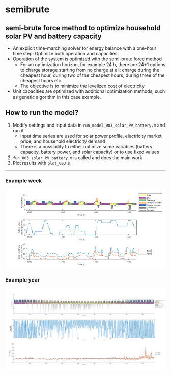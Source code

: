 # semibrute
## semi-brute force method to optimize household solar PV and battery capacity
- An explicit time-marching solver for energy balance with a one-hour time step. Optimize both operation and capacities.
- Operation of the system is optimized with the semi-brute force method
   - For an optimization horizon, for example 24 h, there are 24+1 options to charge storage starting from no charge at all: charge during the cheapest hour, during two of the cheapest hours, during three of the cheapest hours etc.
   - The objective is to minimize the levelized cost of electricity
- Unit capacities are optimized with additional optimization methods, such as genetic algorithm in this case example.

## How to run the model?
1. Modify settings and input data in `run_model_003_solar_PV_battery.m` and run it
   - Input time series are used for solar power profile, electricity market price, and household electricity demand
   - There is a possibility to either optimize some variables (battery capacity, battery power, and solar capacity) or to use fixed values
3. `fun_003_solar_PV_battery.m` is called and does the main work
4. Plot results with `plot_003.m`

---
### Example week

![example week](figures/week1.png)

### Example year
![example week](figures/year1.png)
